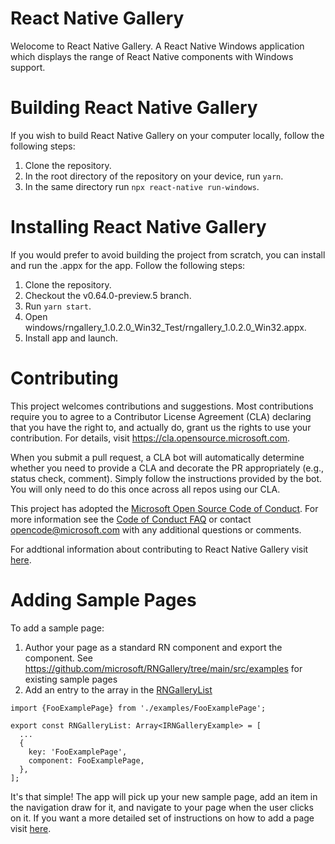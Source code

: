 # React Native Gallery

Welocome to React Native Gallery. A React Native Windows application which displays the range of React Native components with Windows support.

# Building React Native Gallery

If you wish to build React Native Gallery on your computer locally, follow the following steps:

1. Clone the repository.
2. In the root directory of the repository on your device, run `yarn`.
3. In the same directory run `npx react-native run-windows`.

# Installing React Native Gallery

If you would prefer to avoid building the project from scratch, you can install and run the .appx for the app. Follow the following steps:

1. Clone the repository.
2. Checkout the v0.64.0-preview.5 branch.
3. Run `yarn start`.
4. Open windows/rngallery_1.0.2.0_Win32_Test/rngallery_1.0.2.0_Win32.appx.
5. Install app and launch.

# Contributing

This project welcomes contributions and suggestions. Most contributions require you to agree to a
Contributor License Agreement (CLA) declaring that you have the right to, and actually do, grant us
the rights to use your contribution. For details, visit https://cla.opensource.microsoft.com.

When you submit a pull request, a CLA bot will automatically determine whether you need to provide
a CLA and decorate the PR appropriately (e.g., status check, comment). Simply follow the instructions
provided by the bot. You will only need to do this once across all repos using our CLA.

This project has adopted the [Microsoft Open Source Code of Conduct](https://opensource.microsoft.com/codeofconduct/).
For more information see the [Code of Conduct FAQ](https://opensource.microsoft.com/codeofconduct/faq/) or
contact [opencode@microsoft.com](mailto:opencode@microsoft.com) with any additional questions or comments.

For addtional information about contributing to React Native Gallery visit [here](https://github.com/microsoft/react-native-gallery/wiki/Contributing-to-React-Native-Gallery).

# Adding Sample Pages

To add a sample page:

1. Author your page as a standard RN component and export the component. See https://github.com/microsoft/RNGallery/tree/main/src/examples for existing sample pages
2. Add an entry to the array in the [RNGalleryList](https://github.com/microsoft/RNGallery/blob/f592dac5969f054dad4837929d214c2fd63495a5/src/RNGalleryList.ts#L1)

```
import {FooExamplePage} from './examples/FooExamplePage';

export const RNGalleryList: Array<IRNGalleryExample> = [
  ...
  {
    key: 'FooExamplePage',
    component: FooExamplePage,
  },
];
```

It's that simple! The app will pick up your new sample page, add an item in the navigation draw for it, and navigate to your page when the user clicks on it. If you want a more detailed set of instructions on how to add a page visit [here](https://github.com/microsoft/react-native-gallery/wiki/Add-a-Component-Page).
